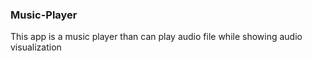 ### Music-Player
This app is a music player than can play audio file while showing audio visualization 


